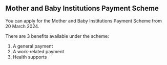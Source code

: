 ##  Mother and Baby Institutions Payment Scheme

You can apply for the Mother and Baby Institutions Payment Scheme from 20
March 2024.

There are 3 benefits available under the scheme:

  1. A general payment 
  2. A work-related payment 
  3. Health supports 
